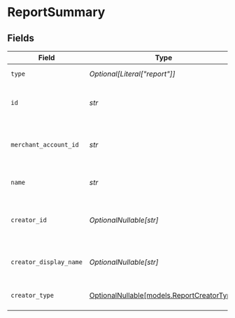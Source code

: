 # ReportSummary


## Fields

| Field                                                                        | Type                                                                         | Required                                                                     | Description                                                                  | Example                                                                      |
| ---------------------------------------------------------------------------- | ---------------------------------------------------------------------------- | ---------------------------------------------------------------------------- | ---------------------------------------------------------------------------- | ---------------------------------------------------------------------------- |
| `type`                                                                       | *Optional[Literal["report"]]*                                                | :heavy_minus_sign:                                                           | Always `report`.                                                             | report                                                                       |
| `id`                                                                         | *str*                                                                        | :heavy_check_mark:                                                           | The unique ID for the report.                                                | a1b2c3d4-5678-90ab-cdef-1234567890ab                                         |
| `merchant_account_id`                                                        | *str*                                                                        | :heavy_check_mark:                                                           | The merchant account ID this report belongs to.                              | merchant-account-12345                                                       |
| `name`                                                                       | *str*                                                                        | :heavy_check_mark:                                                           | The name of the report.                                                      | Monthly Transaction Report                                                   |
| `creator_id`                                                                 | *OptionalNullable[str]*                                                      | :heavy_minus_sign:                                                           | The ID of the user who created the report.                                   | d290f1ee-6c54-4b01-90e6-d701748f0851                                         |
| `creator_display_name`                                                       | *OptionalNullable[str]*                                                      | :heavy_minus_sign:                                                           | The display name of the report creator.                                      | Jane Doe                                                                     |
| `creator_type`                                                               | [OptionalNullable[models.ReportCreatorType]](../models/reportcreatortype.md) | :heavy_minus_sign:                                                           | The type of the report creator.                                              | user                                                                         |